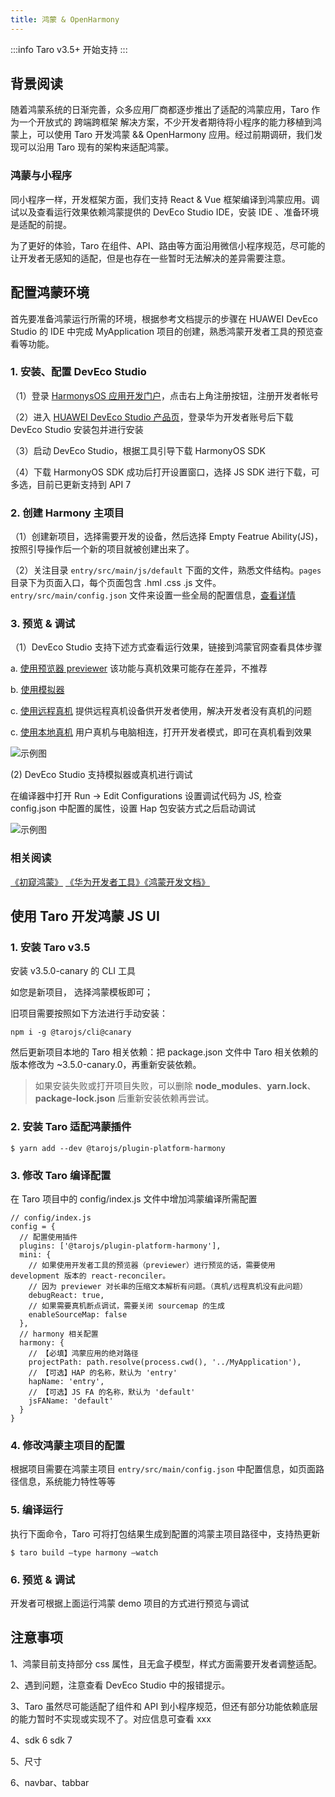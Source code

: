 ```yaml
---
title: 鸿蒙 & OpenHarmony
---
```


:::info
Taro v3.5+ 开始支持
:::

## 背景阅读

随着鸿蒙系统的日渐完善，众多应用厂商都逐步推出了适配的鸿蒙应用，Taro 作为一个开放式的 跨端跨框架 解决方案，不少开发者期待将小程序的能力移植到鸿蒙上，可以使用 Taro 开发鸿蒙 && OpenHarmony 应用。经过前期调研，我们发现可以沿用 Taro 现有的架构来适配鸿蒙。

### 鸿蒙与小程序

同小程序一样，开发框架方面，我们支持 React & Vue 框架编译到鸿蒙应用。调试以及查看运行效果依赖鸿蒙提供的 DevEco Studio IDE，安装 IDE 、准备环境是适配的前提。

为了更好的体验，Taro 在组件、API、路由等方面沿用微信小程序规范，尽可能的让开发者无感知的适配，但是也存在一些暂时无法解决的差异需要注意。

## 配置鸿蒙环境

首先要准备鸿蒙运行所需的环境，根据参考文档提示的步骤在 HUAWEI DevEco Studio 的 IDE 中完成 MyApplication 项目的创建，熟悉鸿蒙开发者工具的预览查看等功能。 
### 1. 安装、配置 DevEco Studio

（1）登录 [HarmonysOS 应用开发门户](https://link.juejin.cn/?target=https%3A%2F%2Fdeveloper.harmonyos.com%2Fcn%2Fhome)，点击右上角注册按钮，注册开发者帐号

（2）进入 [HUAWEI DevEco Studio 产品页](https://link.juejin.cn/?target=https%3A%2F%2Fdeveloper.harmonyos.com%2Fcn%2Fdevelop%2Fdeveco-studio)，登录华为开发者账号后下载 DevEco Studio 安装包并进行安装

（3）启动 DevEco Studio，根据工具引导下载 HarmonyOS SDK

（4）下载 HarmonyOS SDK 成功后打开设置窗口，选择 JS SDK 进行下载，可多选，目前已更新支持到 API 7

### 2. 创建 Harmony 主项目

（1）创建新项目，选择需要开发的设备，然后选择 Empty Featrue Ability(JS)，按照引导操作后一个新的项目就被创建出来了。

（2）关注目录 `entry/src/main/js/default` 下面的文件，熟悉文件结构。`pages` 目录下为页面入口，每个页面包含 .hml .css .js 文件。 `entry/src/main/config.json` 文件来设置一些全局的配置信息，[查看详情](https://developer.harmonyos.com/cn/docs/documentation/doc-guides/basic-config-file-elements-0000000000034463)

### 3. 预览 & 调试

（1）DevEco Studio 支持下述方式查看运行效果，链接到鸿蒙官网查看具体步骤

a. [使用预览器 previewer](https://developer.harmonyos.com/cn/docs/documentation/doc-guides/previewer-0000001054328973)  该功能与真机效果可能存在差异，不推荐

b. [使用模拟器](https://developer.harmonyos.com/cn/docs/documentation/doc-guides/run_simulator-0000001053303709)  

c. [使用远程真机](https://developer.harmonyos.com/cn/docs/documentation/doc-guides/ide-remote-real-device-0000001167977777)   提供远程真机设备供开发者使用，解决开发者没有真机的问题

c. [使用本地真机](https://developer.harmonyos.com/cn/docs/documentation/doc-guides/run_phone_tablat-0000001064774652)   用户真机与电脑相连，打开开发者模式，即可在真机看到效果

![示例图](https://img13.360buyimg.com/imagetools/jfs/t1/172857/29/21648/2058072/61b02582Eabe79722/80378acc6479d312.png)

(2) DevEco Studio 支持模拟器或真机进行调试

在编译器中打开 Run -> Edit Configurations 设置调试代码为 JS, 检查 config.json 中配置的属性，设置 Hap 包安装方式之后启动调试


![示例图](https://img11.360buyimg.com/imagetools/jfs/t1/158561/21/21509/1769838/61b05362Ed0878669/35ee0cb64465d229.jpg)


### 相关阅读

[《初窥鸿蒙》](https://juejin.cn/post/6972109475347955749) [《华为开发者工具》](https://developer.harmonyos.com/cn/develop/deveco-studio)[《鸿蒙开发文档》](https://developer.harmonyos.com/cn/documentation)


## 使用 Taro 开发鸿蒙 JS UI

### 1. 安装 Taro v3.5

安装 v3.5.0-canary 的 CLI 工具

如您是新项目， 选择鸿蒙模板即可；

旧项目需要按照如下方法进行手动安装：

```
npm i -g @tarojs/cli@canary
```
然后更新项目本地的 Taro 相关依赖：把 package.json 文件中 Taro 相关依赖的版本修改为 ~3.5.0-canary.0，再重新安装依赖。

> 如果安装失败或打开项目失败，可以删除 **node_modules**、**yarn.lock**、**package-lock.json** 后重新安装依赖再尝试。

### 2. 安装 Taro 适配鸿蒙插件


```
$ yarn add --dev @tarojs/plugin-platform-harmony
```

### 3. 修改 Taro 编译配置

在 Taro 项目中的 config/index.js 文件中增加鸿蒙编译所需配置

```
// config/index.js
config = {
  // 配置使用插件
  plugins: ['@tarojs/plugin-platform-harmony'],
  mini: {
    // 如果使用开发者工具的预览器（previewer）进行预览的话，需要使用 development 版本的 react-reconciler。
    // 因为 previewer 对长串的压缩文本解析有问题。（真机/远程真机没有此问题）
    debugReact: true,
    // 如果需要真机断点调试，需要关闭 sourcemap 的生成
    enableSourceMap: false
  },
  // harmony 相关配置
  harmony: {
    // 【必填】鸿蒙应用的绝对路径
    projectPath: path.resolve(process.cwd(), '../MyApplication'),
    // 【可选】HAP 的名称，默认为 'entry'
    hapName: 'entry',
    // 【可选】JS FA 的名称，默认为 'default'
    jsFAName: 'default'
  }
}
```

### 4. 修改鸿蒙主项目的配置

根据项目需要在鸿蒙主项目 `entry/src/main/config.json` 中配置信息，如页面路径信息，系统能力特性等等

### 5. 编译运行

执行下面命令，Taro 可将打包结果生成到配置的鸿蒙主项目路径中，支持热更新

```
$ taro build —type harmony —watch
```

### 6. 预览 & 调试

开发者可根据上面运行鸿蒙 demo 项目的方式进行预览与调试

## 注意事项

1、鸿蒙目前支持部分 css 属性，且无盒子模型，样式方面需要开发者调整适配。

2、遇到问题，注意查看 DevEco Studio 中的报错提示。

3、Taro 虽然尽可能适配了组件和 API 到小程序规范，但还有部分功能依赖底层的能力暂时不实现或实现不了。对应信息可查看 xxx

4、sdk 6  sdk 7 

5、尺寸

6、navbar、tabbar
